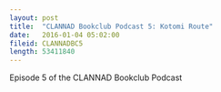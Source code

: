 ```yaml
---
layout: post
title:  "CLANNAD Bookclub Podcast 5: Kotomi Route"
date:   2016-01-04 05:02:00
fileid: CLANNADBC5
length: 53411840   
---
```


Episode 5 of the CLANNAD Bookclub Podcast

